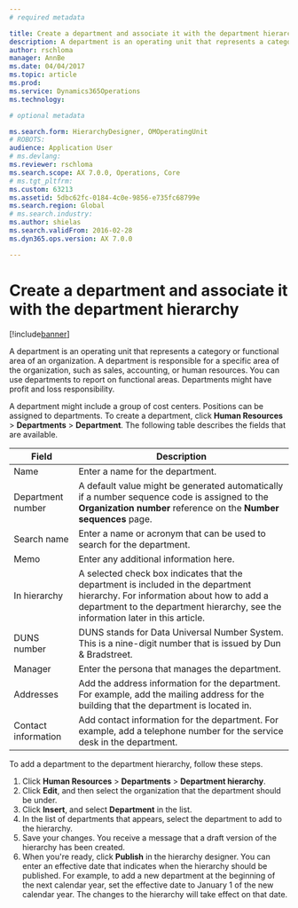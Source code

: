 ```yaml
---
# required metadata

title: Create a department and associate it with the department hierarchy
description: A department is an operating unit that represents a category or functional area of an organization. A department is responsible for a specific area of the organization, such as sales, accounting, or human resources. You can use departments to report on functional areas. Departments might have profit and loss responsibility.
author: rschloma
manager: AnnBe
ms.date: 04/04/2017
ms.topic: article
ms.prod: 
ms.service: Dynamics365Operations
ms.technology: 

# optional metadata

ms.search.form: HierarchyDesigner, OMOperatingUnit
# ROBOTS: 
audience: Application User
# ms.devlang: 
ms.reviewer: rschloma
ms.search.scope: AX 7.0.0, Operations, Core
# ms.tgt_pltfrm: 
ms.custom: 63213
ms.assetid: 5dbc62fc-0184-4c0e-9856-e735fc68799e
ms.search.region: Global
# ms.search.industry: 
ms.author: shielas
ms.search.validFrom: 2016-02-28
ms.dyn365.ops.version: AX 7.0.0

---
```


# Create a department and associate it with the department hierarchy

[!include[banner](includes/banner.md)]


A department is an operating unit that represents a category or functional area of an organization. A department is responsible for a specific area of the organization, such as sales, accounting, or human resources. You can use departments to report on functional areas. Departments might have profit and loss responsibility.

A department might include a group of cost centers. Positions can be assigned to departments. To create a department, click **Human Resources** &gt; **Departments** &gt; **Department**. The following table describes the fields that are available.

| Field               | Description                                                                                                                                                                                                       |
|---------------------|-------------------------------------------------------------------------------------------------------------------------------------------------------------------------------------------------------------------|
| Name                | Enter a name for the department.                                                                                                                                                                                  |
| Department number   | A default value might be generated automatically if a number sequence code is assigned to the **Organization number** reference on the **Number sequences** page.                                                 |
| Search name         | Enter a name or acronym that can be used to search for the department.                                                                                                                                            |
| Memo                | Enter any additional information here.                                                                                                                                                                            |
| In hierarchy        | A selected check box indicates that the department is included in the department hierarchy. For information about how to add a department to the department hierarchy, see the information later in this article. |
| DUNS number         | DUNS stands for Data Universal Number System. This is a nine-digit number that is issued by Dun & Bradstreet.                                                                                                     |
| Manager             | Enter the persona that manages the department.                                                                                                                                                                    |
| Addresses           | Add the address information for the department. For example, add the mailing address for the building that the department is located in.                                                                          |
| Contact information | Add contact information for the department. For example, add a telephone number for the service desk in the department.                                                                                           |

To add a department to the department hierarchy, follow these steps.

1.  Click **Human Resources** &gt; **Departments** &gt; **Department hierarchy**.
2.  Click **Edit**, and then select the organization that the department should be under.
3.  Click **Insert**, and select **Department** in the list.
4.  In the list of departments that appears, select the department to add to the hierarchy.
5.  Save your changes. You receive a message that a draft version of the hierarchy has been created.
6.  When you're ready, click **Publish** in the hierarchy designer. You can enter an effective date that indicates when the hierarchy should be published. For example, to add a new department at the beginning of the next calendar year, set the effective date to January 1 of the new calendar year. The changes to the hierarchy will take effect on that date.




